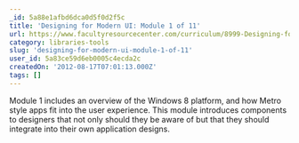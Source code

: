 ```yaml
---
_id: 5a88e1afbd6dca0d5f0d2f5c
title: 'Designing for Modern UI: Module 1 of 11'
url: https://www.facultyresourcecenter.com/curriculum/8999-Designing-for-Modern-UI-Module-1.aspx?c1=en-us&c2=0
category: libraries-tools
slug: 'designing-for-modern-ui-module-1-of-11'
user_id: 5a83ce59d6eb0005c4ecda2c
createdOn: '2012-08-17T07:01:13.000Z'
tags: []
---
```


Module 1 includes an overview of the Windows 8 platform, and how Metro style apps fit into the user experience. This module introduces components to designers that not only should they be aware of but that they should integrate into their own application designs.
